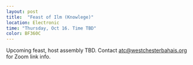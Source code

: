 ```yaml
---
layout: post
title:  "Feast of Ilm (Knowlege)"
location: Electronic
time: "Thursday, Oct 16. Time TBD"
color: BF360C
---
```

Upcoming feast, host assembly TBD. Contact <atc@westchesterbahais.org> for Zoom link info.
